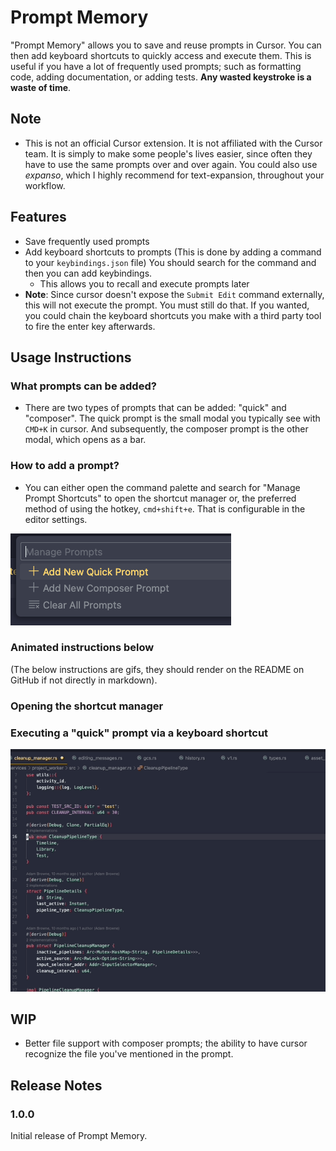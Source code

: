 # Prompt Memory

"Prompt Memory" allows you to save and reuse prompts in Cursor.
You can then add keyboard shortcuts to quickly access and execute them. This is useful if you have a lot of frequently used prompts; such as formatting code, adding documentation, or adding tests. **Any wasted keystroke is a waste of time**.

## Note

- This is not an official Cursor extension. It is not affiliated with the Cursor team. It is simply to make some people's lives easier, since often they have to use the same prompts over and over again. You could also use *expanso*, which I highly recommend for text-expansion, throughout your workflow.

## Features

- Save frequently used prompts
- Add keyboard shortcuts to prompts
    (This is done by adding a command to your `keybindings.json` file)
    You should search for the command and then you can add keybindings.
    - This allows you to recall and execute prompts later
- **Note**: Since cursor doesn't expose the `Submit Edit` command externally, this will not execute the prompt. You must still do that. If you wanted, you could chain the keyboard shortcuts you make with a third party tool to fire the enter key afterwards.

## Usage Instructions

### What prompts can be added?

- There are two types of prompts that can be added: "quick" and "composer". The quick prompt is the small modal you typically see with `CMD+K` in cursor. And subsequently, the composer prompt is the other modal, which opens as a bar.

### How to add a prompt? 

- You can either open the command palette and search for "Manage Prompt Shortcuts" to open the shortcut manager or, the preferred method of using the hotkey, `cmd+shift+e`. That is configurable in the editor settings.

![Manage Prompt Shortcuts](https://github.com/abrowne2/prompt-memory/blob/main/usage_gifs/manageshortcuts.png)

### Animated instructions below  

(The below instructions are gifs, they should render on the README on GitHub if not directly in markdown).

### Opening the shortcut manager


### Executing a "quick" prompt via a keyboard shortcut

![Executing a "quick" prompt](https://github.com/abrowne2/prompt-memory/blob/main/usage_gifs/executingprompt.gif)

## WIP 

- Better file support with composer prompts; the ability to have cursor recognize the file you've mentioned in the prompt.

## Release Notes

### 1.0.0

Initial release of Prompt Memory.